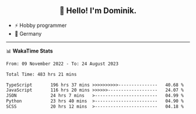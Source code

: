 <h2 align="center">👋 Hello! I'm Dominik.</h2>

- ⚡ Hobby programmer
- 📍 Germany

---
📊 **WakaTime Stats**
<!--START_SECTION:waka-->

```txt
From: 09 November 2022 - To: 24 August 2023

Total Time: 483 hrs 21 mins

TypeScript       196 hrs 37 mins >>>>>>>>>>---------------   40.68 %
JavaScript       116 hrs 20 mins >>>>>>-------------------   24.07 %
JSON             24 hrs 7 mins   >------------------------   04.99 %
Python           23 hrs 40 mins  >------------------------   04.90 %
SCSS             20 hrs 12 mins  >------------------------   04.18 %
```

<!--END_SECTION:waka-->
